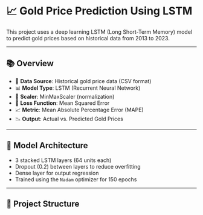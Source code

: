 # 📈 Gold Price Prediction Using LSTM

This project uses a deep learning LSTM (Long Short-Term Memory) model to predict gold prices based on historical data from 2013 to 2023.

---

## 📚 Overview

- 📅 **Data Source**: Historical gold price data (CSV format)
- 📊 **Model Type**: LSTM (Recurrent Neural Network)
- 🔄 **Scaler**: MinMaxScaler (normalization)
- 🎯 **Loss Function**: Mean Squared Error
- 📈 **Metric**: Mean Absolute Percentage Error (MAPE)
- 📉 **Output**: Actual vs. Predicted Gold Prices

---

## 🧠 Model Architecture

- 3 stacked LSTM layers (64 units each)
- Dropout (0.2) between layers to reduce overfitting
- Dense layer for output regression
- Trained using the `Nadam` optimizer for 150 epochs

---

## 📂 Project Structure

